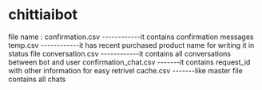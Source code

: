 # chittiaibot

file name : confirmation.csv ------------it contains confirmation messages
            temp.csv         ------------it has recent purchased product name for writing it in status file
            conversation.csv ------------it contains all conversations between bot and user
            confirmation_chat.csv -------it contains request_id with other information for easy retrivel
            cache.csv             -------like master file contains all chats
